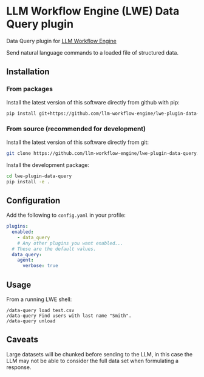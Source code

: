 # LLM Workflow Engine (LWE) Data Query plugin

Data Query plugin for [LLM Workflow Engine](https://github.com/llm-workflow-engine/llm-workflow-engine)

Send natural language commands to a loaded file of structured data.

## Installation

### From packages

Install the latest version of this software directly from github with pip:

```bash
pip install git+https://github.com/llm-workflow-engine/lwe-plugin-data-query
```

### From source (recommended for development)

Install the latest version of this software directly from git:

```bash
git clone https://github.com/llm-workflow-engine/lwe-plugin-data-query.git
```

Install the development package:

```bash
cd lwe-plugin-data-query
pip install -e .
```

## Configuration

Add the following to `config.yaml` in your profile:

```yaml
plugins:
  enabled:
    - data_query
    # Any other plugins you want enabled...
  # These are the default values.
  data_query:
    agent:
      verbose: true
```

## Usage

From a running LWE shell:

```
/data-query load test.csv
/data-query Find users with last name "Smith".
/data-query unload
```

## Caveats

Large datasets will be chunked before sending to the LLM, in this case
the LLM may not be able to consider the full data set when formulating
a response.
